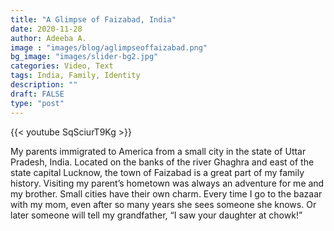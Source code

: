```yaml
---
title: "A Glimpse of Faizabad, India"
date: 2020-11-28
author: Adeeba A.
image : "images/blog/aglimpseoffaizabad.png"
bg_image: "images/slider-bg2.jpg"
categories: Video, Text
tags: India, Family, Identity
description: ""
draft: FALSE
type: "post"
---
```


{{< youtube SqSciurT9Kg >}}

My parents immigrated to America from a small city in the state of Uttar Pradesh, India. Located on the banks of the river Ghaghra and east of the state capital Lucknow, the town of Faizabad is a great part of my family history.
Visiting my parent’s hometown was always an adventure for me and my brother. Small cities have their own charm. Every time I go to the bazaar with my mom, even after so many years she sees someone she knows. Or later someone will tell my grandfather, “I saw your daughter at chowk!”
